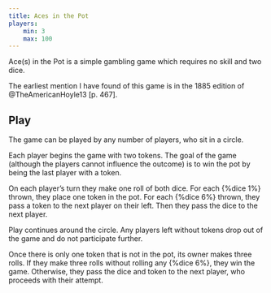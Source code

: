 ```yaml
---
title: Aces in the Pot
players:
    min: 3
    max: 100
---
```


<p class="lead">Ace(s) in the Pot is a simple gambling game which requires no skill and two dice.</p>

<!--excerpt-->

The earliest mention I have found of this game is in the 1885 edition of
@TheAmericanHoyle13 [p. 467].

<!-- @TheCompleteBookOfGames [p. 351]. Later descriptions of this game[@Bell p. 130]
all seem to stem from this one source.  -->

## Play

The game can be played by any number of players, who sit in a circle.

Each player begins the game with two tokens. The goal of the game (although the
players cannot influence the outcome) is to win the pot by being the last player
with a token.

On each player’s turn they make one roll of both dice. For each {%dice 1%}
thrown, they place one token in the pot. For each {%dice 6%} thrown, they pass
a token to the next player on their left. Then they pass the dice to the next player.

Play continues around the circle. Any players left without tokens drop out of
the game and do not participate further.

Once there is only one token that is not in the pot, its owner makes three
rolls. If they make three rolls without rolling any {%dice 6%}, they win the
game. Otherwise, they pass the dice and token to the next player, who proceeds
with their attempt.

